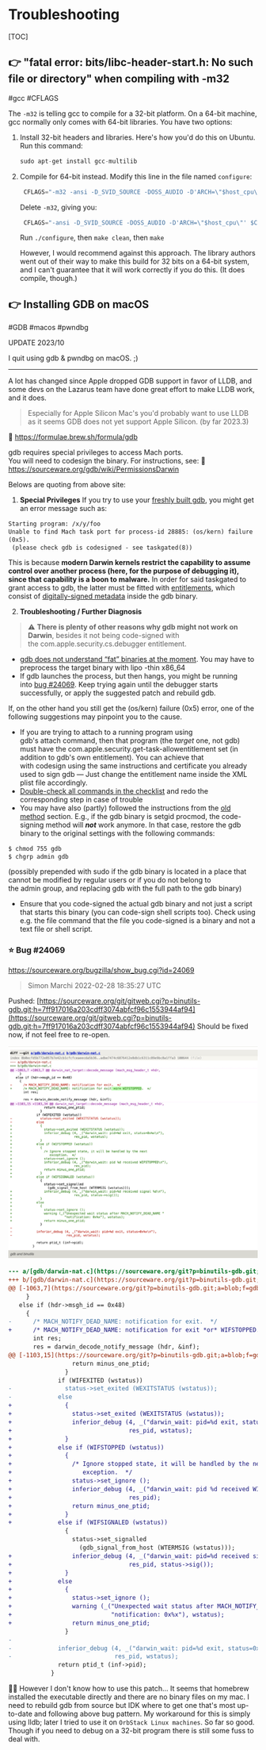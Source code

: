 # Troubleshooting

[TOC]



## 👉 "fatal error: bits/libc-header-start.h: No such file or directory" when compiling with -m32
#gcc #CFLAGS 

The `-m32` is telling gcc to compile for a 32-bit platform. On a 64-bit machine, gcc normally only comes with 64-bit libraries. You have two options:

1.  Install 32-bit headers and libraries. Here's how you'd do this on Ubuntu.
    Run this command:
    ```c
    sudo apt-get install gcc-multilib
    ```


2.  Compile for 64-bit instead. Modify this line in the file named `configure`:
    ```c
     CFLAGS="-m32 -ansi -D_SVID_SOURCE -DOSS_AUDIO -D'ARCH=\"$host_cpu\"' $CFLAGS"
    ``` 
    
    Delete `-m32`, giving you:
    ```c
     CFLAGS="-ansi -D_SVID_SOURCE -DOSS_AUDIO -D'ARCH=\"$host_cpu\"' $CFLAGS"
    ```
    
    Run `./configure`, then `make clean`, then `make`
    
    However, I would recommend against this approach. The library authors went out of their way to make this build for 32 bits on a 64-bit system, and I can't guarantee that it will work correctly if you do this. (It does compile, though.)


["fatal error: bits/libc-header-start.h: No such file or directory" while compiling HTK]: https://stackoverflow.com/questions/54082459/fatal-error-bits-libc-header-start-h-no-such-file-or-directory-while-compili



## 👉 Installing GDB on macOS
#GDB #macos #pwndbg

UPDATE 2023/10

I quit using gdb & pwndbg on macOS.
;)

---

A lot has changed since Apple dropped GDB support in favor of LLDB, and some devs on the Lazarus team have done great effort to make LLDB work, and it does. 

> Especially for Apple Silicon Mac's you'd probably want to use LLDB as it seems GDB does not yet support Apple Silicon. (by far 2023.3)

🔗 https://formulae.brew.sh/formula/gdb

gdb requires special privileges to access Mach ports.  
You will need to codesign the binary. For instructions, see: 🔗 https://sourceware.org/gdb/wiki/PermissionsDarwin

Belows are quoting from above site:

1. **Special Privileges** 
If you try to use your [freshly built gdb](https://sourceware.org/gdb/wiki/BuildingOnDarwin), you might get an error message such as: 
```shell
Starting program: /x/y/foo
Unable to find Mach task port for process-id 28885: (os/kern) failure (0x5).
 (please check gdb is codesigned - see taskgated(8))
```

This is because **modern Darwin kernels restrict the capability to assume control over another process (here, for the purpose of debugging it), since that capability is a boon to malware.** In order for said taskgated to grant access to gdb, the latter must be fitted with [entitlements](https://developer.apple.com/documentation/security/hardened_runtime), which consist of [digitally-signed metadata](https://developer.apple.com/library/archive/documentation/Security/Conceptual/CodeSigningGuide/Procedures/Procedures.html) inside the gdb binary.


2. **Troubleshooting / Further Diagnosis**

> ⚠ **There is plenty of other reasons why gdb might not work on Darwin**, besides it not being code-signed with the com.apple.security.cs.debugger entitlement. 

- [gdb does not understand “fat” binaries at the moment](https://sourceware.org/bugzilla/show_bug.cgi?id=13157). You may have to preprocess the target binary with lipo -thin x86_64
- If gdb launches the process, but then hangs, you might be running into [bug #24069](https://sourceware.org/bugzilla/show_bug.cgi?id=24069). Keep trying again until the debugger starts successfully, or apply the suggested patch and rebuild gdb. 

If, on the other hand you still get the (os/kern) failure (0x5) error, one of the following suggestions may pinpoint you to the cause.

- If you are trying to attach to a running program using gdb's attach command, then that program (the _target_ one, not gdb) must have the com.apple.security.get-task-allowentitlement set (in addition to gdb's own entitlement). You can achieve that with codesign using the same instructions and certificate you already used to sign gdb — Just change the entitlement name inside the XML plist file accordingly. 
- [Double-check all commands in the checklist](https://sourceware.org/gdb/wiki/PermissionsDarwin#checklist) and redo the corresponding step in case of trouble 
- You may have also (partly) followed the instructions from the [old method](https://sourceware.org/gdb/wiki/PermissionsDarwin#Old_method_of_giving_permission_to_gdb) section. E.g., if the gdb binary is setgid procmod, the code-signing method will _**not**_ work anymore. In that case, restore the gdb binary to the original settings with the following commands: 
```shell
$ chmod 755 gdb
$ chgrp admin gdb
```

(possibly prepended with sudo if the gdb binary is located in a place that cannot be modified by regular users or if you do not belong to the admin group, and replacing gdb with the full path to the gdb binary) 
- Ensure that you code-signed the actual gdb binary and not just a script that starts this binary (you can code-sign shell scripts too). Check using e.g. the file command that the file you code-signed is a binary and not a text file or shell script.


### ⭐️ Bug \#24069
https://sourceware.org/bugzilla/show_bug.cgi?id=24069

> Simon Marchi 2022-02-28 18:35:27 UTC
>
  Pushed: [https://sourceware.org/git/gitweb.cgi?p=binutils-gdb.git;h=7ff917016a203cdff3074abfcf96c1553944af94](https://sourceware.org/git/gitweb.cgi?p=binutils-gdb.git;h=7ff917016a203cdff3074abfcf96c1553944af94)
  Should be fixed now, if not feel free to re-open.

![](../../../../../../Assets/Pics/Screenshot%202023-03-28%20at%2011.33.47%20AM.png)

```diff
--- a/[gdb/darwin-nat.c](https://sourceware.org/git?p=binutils-gdb.git;a=blob;f=gdb/darwin-nat.c;h=8b0ecfd5b772e857b7e42cb1cfcfceaeecda5b36;hb=8b0ecfd5b772e857b7e42cb1cfcfceaeecda5b36)
+++ b/[gdb/darwin-nat.c](https://sourceware.org/git?p=binutils-gdb.git;a=blob;f=gdb/darwin-nat.c;h=adbe7474c6876412e8db1c6311c89e9bc8a1ffa3;hb=adbe7474c6876412e8db1c6311c89e9bc8a1ffa3)
@@ [-1063,7](https://sourceware.org/git?p=binutils-gdb.git;a=blob;f=gdb/darwin-nat.c;h=8b0ecfd5b772e857b7e42cb1cfcfceaeecda5b36;hb=8b0ecfd5b772e857b7e42cb1cfcfceaeecda5b36#l1063) [+1063,7](https://sourceware.org/git?p=binutils-gdb.git;a=blob;f=gdb/darwin-nat.c;h=adbe7474c6876412e8db1c6311c89e9bc8a1ffa3;hb=adbe7474c6876412e8db1c6311c89e9bc8a1ffa3#l1063) @@ darwin_nat_target::decode_message (mach_msg_header_t *hdr,
     }
   else if (hdr->msgh_id == 0x48)
     {
-      /* MACH_NOTIFY_DEAD_NAME: notification for exit.  */
+      /* MACH_NOTIFY_DEAD_NAME: notification for exit *or* WIFSTOPPED.  */
       int res;
       res = darwin_decode_notify_message (hdr, &inf);
@@ [-1103,15](https://sourceware.org/git?p=binutils-gdb.git;a=blob;f=gdb/darwin-nat.c;h=8b0ecfd5b772e857b7e42cb1cfcfceaeecda5b36;hb=8b0ecfd5b772e857b7e42cb1cfcfceaeecda5b36#l1103) [+1103,34](https://sourceware.org/git?p=binutils-gdb.git;a=blob;f=gdb/darwin-nat.c;h=adbe7474c6876412e8db1c6311c89e9bc8a1ffa3;hb=adbe7474c6876412e8db1c6311c89e9bc8a1ffa3#l1103) @@ darwin_nat_target::decode_message (mach_msg_header_t *hdr,
                  return minus_one_ptid;
                }
              if (WIFEXITED (wstatus))
-               status->set_exited (WEXITSTATUS (wstatus));
-             else
+               {
+                 status->set_exited (WEXITSTATUS (wstatus));
+                 inferior_debug (4, _("darwin_wait: pid=%d exit, status=0x%x\n"),
+                                 res_pid, wstatus);
+               }
+             else if (WIFSTOPPED (wstatus))
+               {
+                 /* Ignore stopped state, it will be handled by the next
+                    exception.  */
+                 status->set_ignore ();
+                 inferior_debug (4, _("darwin_wait: pid %d received WIFSTOPPED\n"),
+                                 res_pid);
+                 return minus_one_ptid;
+               }
+             else if (WIFSIGNALED (wstatus))
                {
                  status->set_signalled
                    (gdb_signal_from_host (WTERMSIG (wstatus)));
+                 inferior_debug (4, _("darwin_wait: pid=%d received signal %d\n"),
+                                 res_pid, status->sig());
+               }
+             else
+               {
+                 status->set_ignore ();
+                 warning (_("Unexpected wait status after MACH_NOTIFY_DEAD_NAME "
+                            "notification: 0x%x"), wstatus);
+                 return minus_one_ptid;
                }
-
-             inferior_debug (4, _("darwin_wait: pid=%d exit, status=0x%x\n"),
-                             res_pid, wstatus);
              return ptid_t (inf->pid);
            }
```


🤷‍♀️ However I don't know how to use this patch... It seems that homebrew installed the executable directly and there are no binary files on my mac. I need to rebuild gdb from source but IDK where to get one that's most up-to-date and following above bug pattern. 
My workaround for this is simply using lldb; later I tried to use it on `OrbStack Linux machines`. So far so good. Though if you need to debug on a 32-bit program there is still some fuss to deal with. 



[Why does gdb hang after running]: https://stackoverflow.com/questions/60499508/why-does-gdb-hang-after-running
[macOS - Install GDB in 2023 (for use with Lazarus Pascal)]: https://www.tweaking4all.com/forum/delphi-lazarus-free-pascal/macos-install-gdb-in-2023-for-use-with-lazarus-pascal/
[Debug with GDB on macOS 11]: https://gist.github.com/mike-myers-tob/9a6013124bad7ff074d3297db2c98247

[Unable to find Mach task port #55]: https://github.com/cs01/gdbgui/issues/55
[7.5.1 Codesigning the Debugger]: https://gcc.gnu.org/onlinedocs/gnat_ugn/Codesigning-the-Debugger.html

[gdb fails with "Unable to find Mach task port for process-id" error]: https://stackoverflow.com/questions/11504377/gdb-fails-with-unable-to-find-mach-task-port-for-process-id-error


